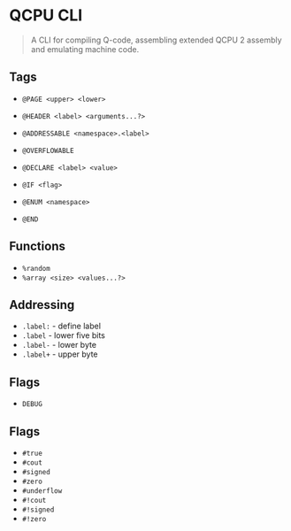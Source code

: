 
# QCPU CLI

> A CLI for compiling Q-code, assembling extended QCPU 2 assembly and emulating machine code.

## Tags
* `@PAGE <upper> <lower>`
* `@HEADER <label> <arguments...?>`
* `@ADDRESSABLE <namespace>.<label>`
* `@OVERFLOWABLE`

* `@DECLARE <label> <value>`

* `@IF <flag>`
* `@ENUM <namespace>`
* `@END`

## Functions
* `%random`
* `%array <size> <values...?>`

## Addressing
* `.label:` - define label
* `.label` - lower five bits
* `.label-` - lower byte
* `.label+` - upper byte

## Flags
* `DEBUG`

## Flags

* `#true`
* `#cout`
* `#signed`
* `#zero`
* `#underflow`
* `#!cout`
* `#!signed`
* `#!zero`

